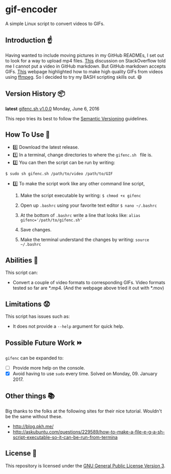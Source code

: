# gif-encoder

A simple Linux script to convert videos to GIFs.

## Introduction :point_up:

Having wanted to include moving pictures in my GitHub READMEs, I set out to look for a way to upload mp4 files. [This](http://stackoverflow.com/questions/4279611/how-to-embed-a-video-into-github-readme-md) discussion on StackOverflow told me I cannot put a video in GitHub markdown. But GitHub markdown accepts GIFs. [This](http://blog.pkh.me/p/21-high-quality-gif-with-ffmpeg.html) webpage highlighted how to make high quality GIFs from videos using [ffmpeg](https://ffmpeg.org/). So I decided to try my BASH scripting skills out. :smile:

## Version History :package:

**latest** 	[gifenc.sh v1.0.0](https://github.com/joshua-kairu/gif-encoder/releases/download/v1.0.0/gifenc.sh) 	Monday, June 6, 2016 

This repo tries its best to follow the [Semantic Versioning](http://semver.org/) guidelines.

## How To Use :wrench:

* :zero: Download the latest release.
* :one: In a terminal, change directories to where the ```gifenc.sh ``` file is. 
* :two: You can then the script can be run by writing:

```$ sudo sh gifenc.sh /path/to/video /path/to/GIF```

* :three: To make the script work like any other command line script,
    1. Make the script executable by writing: 
    `$ chmod +x gifenc`
 
    2. Open up `.bashrc` using your favorite text editor
    `$ nano ~/.bashrc`
    
    3. At the bottom of `.bashrc` write a line that looks like:
    `alias gifenc='/path/to/gifenc.sh'`
    
    4. Save changes.
    
    1. Make the terminal understand the changes by writing:
    `source ~/.bashrc`

## Abilities :muscle:

This script can:
* Convert a couple of video formats to corresponding GIFs. Video formats tested so far are *.mp4. (And the webpage above tried it out with *.mov)

## Limitations :worried:

This script has issues such as:
* It does not provide a ```--help``` argument for quick help.

## Possible Future Work :fast_forward:

```gifenc``` can be expanded to:
- [ ] Provide more help on the console.
- [x] Avoid having to use ```sudo``` every time. Solved on Monday, 09. January 2017.

## Other things :books:

Big thanks to the folks at the following sites for their nice tutorial. Wouldn't be the same without these.
* http://blog.pkh.me/
* http://askubuntu.com/questions/229589/how-to-make-a-file-e-g-a-sh-script-executable-so-it-can-be-run-from-termina

## License :lock_with_ink_pen:

This repository is licensed under the [GNU General Public License Version 3](http://www.gnu.org/licenses/gpl-3.0.en.html).
